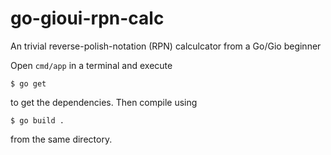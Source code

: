 # go-gioui-rpn-calc
An trivial reverse-polish-notation (RPN) calculcator from a Go/Gio beginner

Open `cmd/app` in a terminal and execute

`$ go get`

to get the dependencies. Then compile using

`$ go build .`

from the same directory.
